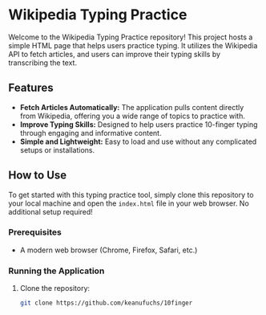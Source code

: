 # Wikipedia Typing Practice

Welcome to the Wikipedia Typing Practice repository! This project hosts a simple HTML page that helps users practice typing. It utilizes the Wikipedia API to fetch articles, and users can improve their typing skills by transcribing the text.

## Features

- **Fetch Articles Automatically:** The application pulls content directly from Wikipedia, offering you a wide range of topics to practice with.
- **Improve Typing Skills:** Designed to help users practice 10-finger typing through engaging and informative content.
- **Simple and Lightweight:** Easy to load and use without any complicated setups or installations.

## How to Use

To get started with this typing practice tool, simply clone this repository to your local machine and open the `index.html` file in your web browser. No additional setup required!

### Prerequisites

- A modern web browser (Chrome, Firefox, Safari, etc.)

### Running the Application

1. Clone the repository:
   ```bash
   git clone https://github.com/keanufuchs/10finger
